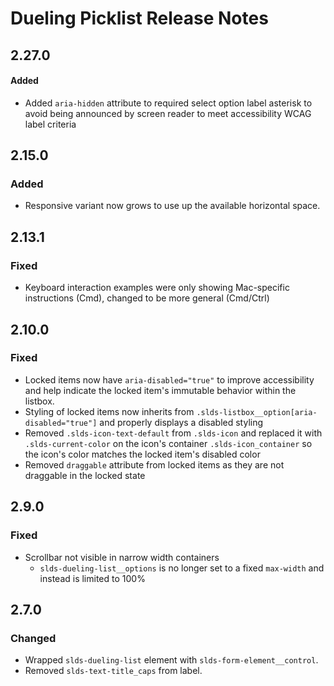 <!-- Release notes authoring guidelines: http://keepachangelog.com/ -->

# Dueling Picklist Release Notes

<!-- ## [Unreleased] -->
## 2.27.0

#### Added
- Added `aria-hidden` attribute to required select option label asterisk to avoid being announced by screen reader to meet accessibility WCAG label criteria

## 2.15.0

### Added

- Responsive variant now grows to use up the available horizontal space.

## 2.13.1

### Fixed

- Keyboard interaction examples were only showing Mac-specific instructions (Cmd), changed to be more general (Cmd/Ctrl)

## 2.10.0

### Fixed

- Locked items now have `aria-disabled="true"` to improve accessibility and help indicate the locked item's immutable behavior within the listbox.
- Styling of locked items now inherits from `.slds-listbox__option[aria-disabled="true"]` and properly displays a disabled styling
- Removed `.slds-icon-text-default` from `.slds-icon` and replaced it with `.slds-current-color` on the icon's container `.slds-icon_container` so the icon's color matches the locked item's disabled color
- Removed `draggable` attribute from locked items as they are not draggable in the locked state

## 2.9.0

### Fixed

- Scrollbar not visible in narrow width containers
  - `slds-dueling-list__options` is no longer set to a fixed `max-width` and instead is limited to 100%

## 2.7.0

### Changed

- Wrapped `slds-dueling-list` element with `slds-form-element__control`.
- Removed `slds-text-title_caps` from label.
